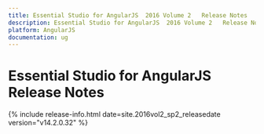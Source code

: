 ```yaml
---
title: Essential Studio for AngularJS  2016 Volume 2   Release Notes  
description: Essential Studio for AngularJS  2016 Volume 2   Release Notes  
platform: AngularJS
documentation: ug
---
```


# Essential Studio for AngularJS  Release Notes  

{% include release-info.html date=site.2016vol2_sp2_releasedate version="v14.2.0.32" %} 





